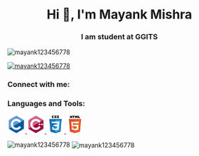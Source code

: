 <h1 align="center">Hi 👋, I'm Mayank Mishra</h1>
<h3 align="center">I am student at GGITS</h3>

<p align="left"> <img src="https://komarev.com/ghpvc/?username=mayank123456778&label=Profile%20views&color=0e75b6&style=flat" alt="mayank123456778" /> </p>

<p align="left"> <a href="https://github.com/ryo-ma/github-profile-trophy"><img src="https://github-profile-trophy.vercel.app/?username=mayank123456778" alt="mayank123456778" /></a> </p>

<h3 align="left">Connect with me:</h3>
<p align="left">
</p>

<h3 align="left">Languages and Tools:</h3>
<p align="left"> <a href="https://www.cprogramming.com/" target="_blank" rel="noreferrer"> <img src="https://raw.githubusercontent.com/devicons/devicon/master/icons/c/c-original.svg" alt="c" width="40" height="40"/> </a> <a href="https://www.w3schools.com/cpp/" target="_blank" rel="noreferrer"> <img src="https://raw.githubusercontent.com/devicons/devicon/master/icons/cplusplus/cplusplus-original.svg" alt="cplusplus" width="40" height="40"/> </a> <a href="https://www.w3schools.com/css/" target="_blank" rel="noreferrer"> <img src="https://raw.githubusercontent.com/devicons/devicon/master/icons/css3/css3-original-wordmark.svg" alt="css3" width="40" height="40"/> </a> <a href="https://www.w3.org/html/" target="_blank" rel="noreferrer"> <img src="https://raw.githubusercontent.com/devicons/devicon/master/icons/html5/html5-original-wordmark.svg" alt="html5" width="40" height="40"/> </a> </p>

<p><img align="left" src="https://github-readme-stats.vercel.app/api/top-langs?username=mayank123456778&show_icons=true&locale=en&layout=compact" alt="mayank123456778" /></p>

<p>&nbsp;<img align="center" src="https://github-readme-stats.vercel.app/api?username=mayank123456778&show_icons=true&locale=en" alt="mayank123456778" /></p>
